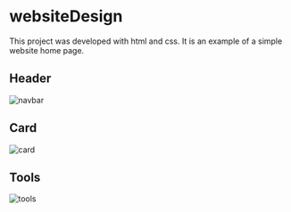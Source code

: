 # websiteDesign
This project was developed with html and css. It is an example of a simple website home page.

## Header
![navbar](https://user-images.githubusercontent.com/114337850/230716898-72481d3d-dfc5-4941-8c05-f5ffe2492c37.PNG)

## Card
![card](https://user-images.githubusercontent.com/114337850/230716924-0659068d-bb72-4fce-8041-ba39ad43dfcc.PNG)

## Tools
![tools](https://user-images.githubusercontent.com/114337850/230716926-6c8e572d-cab6-4845-869d-83f3fca7fbab.PNG)


